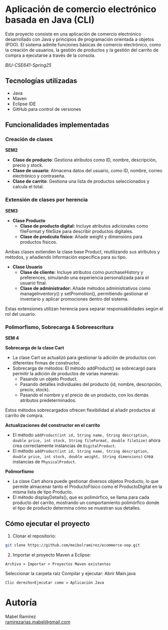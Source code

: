 # Aplicación de comercio electrónico basada en Java (CLI)
  
Este proyecto consiste en una aplicación de comercio electrónico desarrollado con Java y principios de programación orientada a objetos (POO). El sistema admite funciones básicas de comercio electrónico, como la creación de usuarios, la gestión de productos y la gestión del carrito de compra a ejecutarse a través de la consola.

*BIU-CSE641-Spring25*

## Tecnologías utilizadas
- Java
- Maven
- Eclipse IDE
- GitHub para control de versiones

## Funcionalidades implementadas

### Creación de clases
**SEM2**
- **Clase de producto**: Gestiona atributos como ID, nombre, descripción, precio y stock.
- **Clase de usuario**: Almacena datos del usuario, como ID, nombre, correo electrónico y contraseña.
- **Clase de carrito**: Gestiona una lista de productos seleccionados y calcula el total.

### Extensión de clases por herencia
**SEM3**
- **Clase Producto**
  - **Clase de producto digital:** Incluye atributos adicionales como fileFormat y fileSize para describir productos digitales.
  - **Clase de prodcuto físico:** Añade weight y dimensions para productos físicos.

Ambas clases extienden la clase base Product, reutilizando sus atributos y métodos, y añadiendo información específica para su tipo.

- **Clase Usuario**
  - **Clase de cliente:** Incluye atributos como purchaseHistory y preferences, simulando una experiencia personalizada para el usuario final.
  - **Clase de administrador:**  Añade métodos administrativos como manageInventory() y setPromotion(), permitiendo gestionar el inventario y aplicar promociones dentro del sistema.

Estas extensiones utilizan herencia para separar responsabilidades según el rol del usuario.

### Polimorfismo, Sobrecarga & Sobreescritura 
**SEM 4**

**Sobrecarga de la clase Cart**
- La clase Cart se actualizó para gestionar la adición de productos con diferentes firmas de constructor.
- Sobrecarga de métodos: El método addProduct() se sobrecargó para permitir la adición de productos de varias maneras:
  - Pasando un objeto Product.
  - Pasando detalles individuales del producto (id, nombre, descripción, precio, stock).
  - Pasando el nombre y el precio de un producto, con los demás atributos predeterminados.

Estos métodos sobrecargados ofrecen flexibilidad al añadir productos al carrito de compra.

**Actualizaciones del constructor en el carrito**
 - El método `addProduct(int id, String name, String description, double price, int stock, String fileFormat, double fileSize)` ahora crea correctamente instancias de `DigitalProduct`.
 - El método `addProduct(int id, String name, String description, double price, int stock, double weight, String dimensions)` crea instancias de `PhysicalProduct`.

**Polimorfismo**
- La clase Cart ahora puede gestionar diversos objetos Producto, lo que permite almacenar tanto el ProductoFísico como el ProductoDigital en la misma lista de tipo Producto.
- El método displayDetails(), que es polimórfico, se llama para cada producto del carrito, mostrando un comportamiento polimórfico donde el tipo de producto determina cómo se muestran sus detalles.

## Cómo ejecutar el proyecto
1. Clonar el repositorio:
```bash
git clone https://github.com/meibolramirez/ecommerce-oop.git
```
2. Importar el proyecto Maven a Eclipse:
```
Archivo > Importar > Proyectos Maven existentes
```
Seleccionar la carpeta raíz
Compilar y ejecutar:
Abrir Main.java
```
Clic derecho>Ejecutar como > Aplicación Java
```
# Autoría
Mabel Ramírez <br>
ramirezarias.mabel@gmail.com
